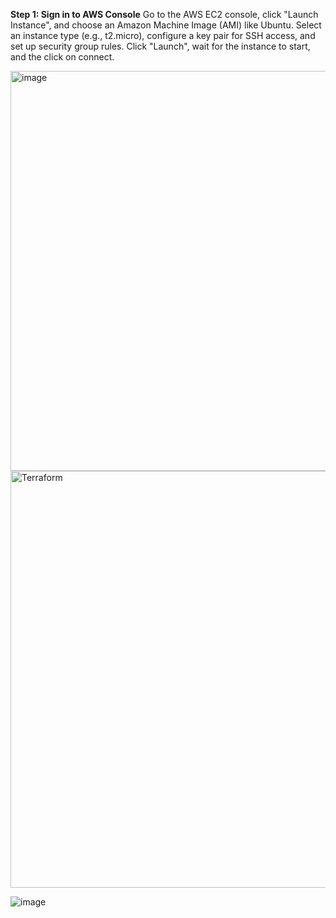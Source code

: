 **Step 1: Sign in to AWS Console**
Go to the AWS EC2 console, click "Launch Instance", and choose an Amazon Machine Image (AMI) like Ubuntu.
Select an instance type (e.g., t2.micro), configure a key pair for SSH access, and set up security group rules.
Click "Launch", wait for the instance to start, and the click on connect.

<img width="640" alt="image" src="https://github.com/user-attachments/assets/fbee5b56-69cc-4685-a51f-64f326249aec" />

<img width="667" alt="Terraform" src="https://github.com/user-attachments/assets/7571d980-a374-47ba-8568-d867be383dc8" />

![image](https://github.com/user-attachments/assets/5f4e16e0-f3b9-41c9-a9a9-3ec237e2285c)

